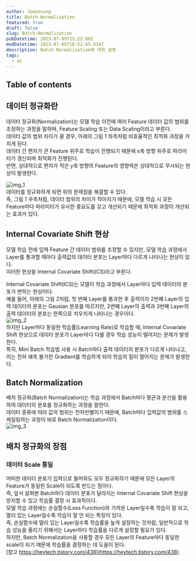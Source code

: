 ```yaml
---
author: Jowoosung
title: Batch Normalization
featured: true
draft: false
slug: Batch-Normalization
pubDatetime: 2023-07-09T15:22:00Z
modDatetime: 2023-07-09T16:52:45.934Z
description: Batch Normalization에 대한 설명
tags: 
  - ai
---  
```


## Table of contents

## 데이터 정규화란  
데이터 정규화(Normalization)는 모델 학습 이전에 여러 Feature 데이터 값의 범위를 조정하는 과정을 말하며, Feature Scaling 또는 Data Scaling이라고 부른다.   
데이터 값의 범위 차이가 클 경우, 아래의 그림 1 좌측처럼 비효율적인 최적화 과정을 거치게 된다.    
데이터 간 편차가 큰 Feature 위주로 학습이 진행되기 때문에 x축 방향 위주로 파라미터가 갱신되며 최적화가 진행된다.  
반면, 상대적으로 편차가 적은 y축 방향의 Feature의 영향력은 상대적으로 무시되는 현상이 발생한다.  

![img_1](https://img1.daumcdn.net/thumb/R1280x0/?scode=mtistory2&fname=https%3A%2F%2Fblog.kakaocdn.net%2Fdn%2FK9ZO4%2FbtrHJAluQVI%2FjPCad2L4pT95TPu8Z5rmQ0%2Fimg.png)  
데이터를 정규화하게 되면 위의 문제점을 해결할 수 있다.   
즉, 그림 1 우측처럼, 데이터 범위의 차이가 작아지기 때문에, 모델 학습 시 모든 Feature마다 파라미터가 유사한 중요도를 갖고 개선되기 때문에 최적화 과정이 개선되는 효과가 있다.  

## Internal Covariate Shift 현상  
모델 학습 전에 입력 Feature 간 데이터 범위를 조정할 수 있지만, 모델 학습 과정에서 Layer를 통과할 때마다 출력값의 데이터 분포는 Layer마다 다르게 나타나는 현상이 있다.  
이러한 현상을 Internal Covariate Shift(ICS)라고 부른다.  
  
Internal Covariate Shift(ICS)는 모델이 학습 과정에서 Layer마다 입력 데이터의 분포가 변하는 현상이다.  
예를 들어, 아래의 그림 2처럼, 첫 번째 Layer를 통과한 후 출력이자 2번째 Layer의 입력 데이터의 분포는 Gausian 분포를 따르지만, 2번째 Layer의 출력과 3번째 Layer의 출력 데이터의 분포는 한쪽으로 치우치게 나타나는 경우이다.  
![img_2](https://img1.daumcdn.net/thumb/R1280x0/?scode=mtistory2&fname=https%3A%2F%2Fblog.kakaocdn.net%2Fdn%2FLOdwh%2FbtrHIecxjZN%2FQ1WoftEMIqHaopYIHnCMT1%2Fimg.png)  
하지만 Layer마다 동일한 학습률(Learning Rate)로 학습할 때, Internal Covariate Shift 현상으로 데이터 분포가 Layer마다 다를 경우 학습 성능이 떨어지는 문제가 발생한다.  
특히, Mini Batch 학습법 사용 시 Batch마다 출력 데이터의 분포가 다르게 나타나고, 이는 전혀 예측 불가한 Gradient를 학습하게 되어 학습의 질이 떨어지는 문제가 발생한다.  

## Batch Normalization  
배치 정규화(Batch Normalization)는 학습 과정에서 Batch마다 평균과 분산을 활용하여 데이터의 분포를 정규화하는 과정을 말한다.  
데이터 종류에 따라 값의 범위는 천차만별이기 때문에, Batch마다 입력값의 범위를 스케일링하는 과정이 바로 Batch Normalization이다.  
![img_3](https://img1.daumcdn.net/thumb/R1280x0/?scode=mtistory2&fname=https%3A%2F%2Fblog.kakaocdn.net%2Fdn%2FcKfcZy%2FbtrHILHAx6c%2F4gdt1EkyeSxnfaCjohc9C1%2Fimg.png)  

## 배치 정규화의 장점  
### 데이터 Scale 통일  
어떠한 데이터 분포가 입력으로 들어와도 모두 정규화하기 때문에 모든 Layer의 Feature가 동일한 Scale이 되도록 만드는 점이다.  
즉, 앞서 살펴본 Batch마다 데이터 분포가 달라지는 Internal Covariate Shift 현상을 방지할 수 있고 학습률 결정 시 효과적이다.  
모델 학습 과정에는 손실함수(Loss Function)와 가까운 Layer일수록 학습이 잘 되고, 멀리 있는 Layer일수록 학습이 잘 안 되는 특징이 있다.  
즉, 손실함수에 멀리 있는 Layer일수록 학습률을 높게 설정하는 것처럼, 일반적으로 학습 성능을 올리기 위해서는 Layer마다 학습률을 다르게 설정할 필요가 있다.  
하지만, Batch Normalization을 사용할 경우 모든 Layer의 Feature마다 동일한 scale이 되기 때문에 학습률을 결정하는 데 도움이 된다.  
[참고 https://heytech.tistory.com/438](https://heytech.tistory.com/438)

